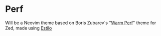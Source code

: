 # Perf

Will be a Neovim theme based on Boris Zubarev's "[Warm Perf](https://zed-themes.com/themes/4zAKDuxDwoJpzLfp9QEYm?name=Warm%20Perf)" theme for Zed, made using [Estilo](https://github.com/jacoborus/estilo)